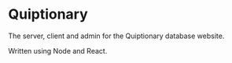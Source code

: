 # Quiptionary

The server, client and admin for the Quiptionary database website.

Written using Node and React.


